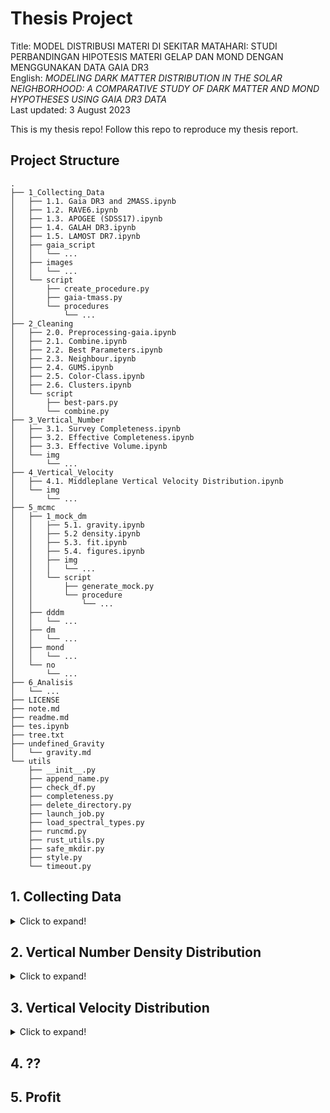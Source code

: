 # Thesis Project
Title: MODEL DISTRIBUSI MATERI DI SEKITAR MATAHARI: STUDI PERBANDINGAN HIPOTESIS MATERI GELAP DAN MOND DENGAN MENGGUNAKAN DATA GAIA DR3 \
English: *MODELING DARK MATTER DISTRIBUTION IN THE SOLAR NEIGHBORHOOD: A COMPARATIVE STUDY OF DARK MATTER AND MOND HYPOTHESES USING GAIA DR3 DATA* \
Last updated: 3 August 2023 

This is my thesis repo! Follow this repo to reproduce my thesis report.

## Project Structure
```
.
├── 1_Collecting_Data
│   ├── 1.1. Gaia DR3 and 2MASS.ipynb
│   ├── 1.2. RAVE6.ipynb
│   ├── 1.3. APOGEE (SDSS17).ipynb
│   ├── 1.4. GALAH DR3.ipynb
│   ├── 1.5. LAMOST DR7.ipynb
│   ├── gaia_script
│   │   └── ...
│   ├── images
│   │   └── ...
│   └── script
│       ├── create_procedure.py
│       ├── gaia-tmass.py
│       └── procedures
│           └── ...
├── 2_Cleaning
│   ├── 2.0. Preprocessing-gaia.ipynb
│   ├── 2.1. Combine.ipynb
│   ├── 2.2. Best Parameters.ipynb
│   ├── 2.3. Neighbour.ipynb
│   ├── 2.4. GUMS.ipynb
│   ├── 2.5. Color-Class.ipynb
│   ├── 2.6. Clusters.ipynb
│   └── script
│       ├── best-pars.py
│       └── combine.py
├── 3_Vertical_Number
│   ├── 3.1. Survey Completeness.ipynb
│   ├── 3.2. Effective Completeness.ipynb
│   ├── 3.3. Effective Volume.ipynb
│   └── img
│       └── ...
├── 4_Vertical_Velocity
│   ├── 4.1. Middleplane Vertical Velocity Distribution.ipynb
│   └── img
│       └── ...
├── 5_mcmc
│   ├── 1_mock_dm
│   │   ├── 5.1. gravity.ipynb
│   │   ├── 5.2 density.ipynb
│   │   ├── 5.3. fit.ipynb
│   │   ├── 5.4. figures.ipynb
│   │   ├── img
│   │   │   └── ...
│   │   └── script
│   │       ├── generate_mock.py
│   │       └── procedure
│   │           └── ...
│   ├── dddm
│   │   └── ...
│   ├── dm
│   │   └── ...
│   ├── mond
│   │   └── ...
│   └── no
│       └── ...
├── 6_Analisis
│   └── ...
├── LICENSE
├── note.md
├── readme.md
├── tes.ipynb
├── tree.txt
├── undefined_Gravity
│   └── gravity.md
└── utils
    ├── __init__.py
    ├── append_name.py
    ├── check_df.py
    ├── completeness.py
    ├── delete_directory.py
    ├── launch_job.py
    ├── load_spectral_types.py
    ├── runcmd.py
    ├── rust_utils.py
    ├── safe_mkdir.py
    ├── style.py
    └── timeout.py
```

## 1. Collecting Data
<details>
<summary>Click to expand!</summary>

* [1.1. Gaia DR3 and 2MASS](<1. Collecting Data/1.1. Gaia DR3 and 2MASS.ipynb>)
* [1.2. RAVE6](<1. Collecting Data/1.2. RAVE6.ipynb>)
* [1.3. APOGEE (SDSS17)](<1. Collecting Data/1.3. APOGEE (SDSS17).ipynb>)
* [1.4. GALAH DR3](<1. Collecting Data/1.4. GALAH DR3.ipynb>)
* [1.5. LAMOST DR7](<1. Collecting Data/1.5. LAMOST DR7.ipynb>)
* [1.6. simple 2MASS](<1. Collecting Data/1.6. simple 2MASS.ipynb>)
</details>

## 2. Vertical Number Density Distribution
<details>
<summary>Click to expand!</summary>

* [2.1. Spectral Class](<2. Vertical Number Density/2.1. Spectral Class.ipynb>)
* [2.2. Cutting](<2. Vertical Number Density/2.2. Cutting.ipynb>)
* [2.3. Survey Completeness](<2. Vertical Number Density/2.3. Survey Completeness.ipynb>)
* [2.4. Effective Completeness](<2. Vertical Number Density/2.4. Effective Completeness.ipynb>)
* [2.5. Effective Volume](<2. Vertical Number Density/2.5. Effective Volume.ipynb>)
* [2.6. Vertical Number Density](<2. Vertical Number Density/2.6. Vertical Number Density.ipynb>)
</details>

## 3. Vertical Velocity Distribution
<details>
<summary>Click to expand!</summary>

* [3.1. Combine](<3. Vertical Velocity Distribution/3.1. Combine.ipynb>)
* [3.2. Filter rvs](<3. Vertical Velocity Distribution/3.2. Filter rvs.ipynb>)
* [3.3. Best parameters](<3. Vertical Velocity Distribution/3.3. Best parameters.ipynb>)
* [3.4. Cutting](<3. Vertical Velocity Distribution/3.4. Cutting.ipynb>)
* [3.5. Vertical Velocity Distribution](<3. Vertical Velocity Distribution/3.5. Vertical Velocity Distribution.ipynb>)

</details>

## 4. ??

## 5. Profit